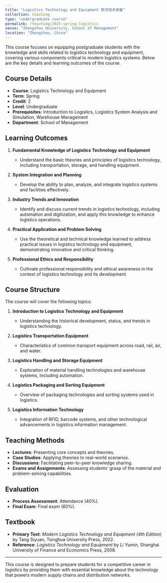 ```yaml
---
title: "Logistics Technology and Equipment 物流技术装备"
collection: teaching
type: "undergraduate course"
permalink: /teaching/2025-spring-logistics
venue: "Zhengzhou University, School of Management"
location: "Zhengzhou, China"
---
```


This course focuses on equipping postgraduate students with the knowledge and skills related to logistics technology and equipment, covering various components critical to modern logistics systems. Below are the key details and learning outcomes of the course.

## Course Details  
- **Course**: Logistics Technology and Equipment  
- **Term**: Spring  
- **Credit**: 2  
- **Level**: Undergraduate  
- **Prerequisites**: Introduction to Logistics, Logistics System Analysis and Simulation, Warehouse Management  
- **Department**: School of Management  

## Learning Outcomes  
1. **Fundamental Knowledge of Logistics Technology and Equipment**  
   - Understand the basic theories and principles of logistics technology, including transportation, storage, and handling equipment.
   
2. **System Integration and Planning**  
   - Develop the ability to plan, analyze, and integrate logistics systems and facilities effectively.

3. **Industry Trends and Innovation**  
   - Identify and discuss current trends in logistics technology, including automation and digitization, and apply this knowledge to enhance logistics operations.

4. **Practical Application and Problem Solving**  
   - Use the theoretical and technical knowledge learned to address practical issues in logistics technology and equipment, demonstrating innovative and critical thinking.

5. **Professional Ethics and Responsibility**  
   - Cultivate professional responsibility and ethical awareness in the context of logistics technology and its development.

## Course Structure  
The course will cover the following topics:
1. **Introduction to Logistics Technology and Equipment**  
   - Understanding the historical development, status, and trends in logistics technology.

2. **Logistics Transportation Equipment**  
   - Characteristics of common transport equipment across road, rail, air, and water.

3. **Logistics Handling and Storage Equipment**  
   - Exploration of material handling technologies and warehouse systems, including automation.

4. **Logistics Packaging and Sorting Equipment**  
   - Overview of packaging technologies and sorting systems used in logistics.

5. **Logistics Information Technology**  
   - Integration of RFID, barcode systems, and other technological advancements in logistics information management.

## Teaching Methods  
- **Lectures**: Presenting core concepts and theories.
- **Case Studies**: Applying theories to real-world scenarios.
- **Discussions**: Facilitating peer-to-peer knowledge sharing.
- **Exams and Assignments**: Assessing students’ grasp of the material and problem-solving capabilities.

## Evaluation  
- **Process Assessment**: Attendance (40%).
- **Final Exam**: Final exam (60%).

## Textbook  
- **Primary Text**: *Modern Logistics Technology and Equipment (4th Edition)* by Tang Siyuan, Tsinghua University Press, 2022.  
- **Reference**: *Logistics Technology and Equipment* by Li Yumin, Shanghai University of Finance and Economics Press, 2008.

---
This course is designed to prepare students for a competitive career in logistics by providing them with essential knowledge about the technology that powers modern supply chains and distribution networks.
